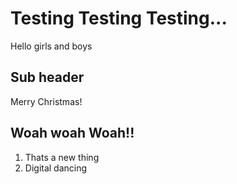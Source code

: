# Testing Testing Testing...

Hello girls and boys

## Sub header

Merry Christmas!

## Woah woah Woah!!

1. Thats a new thing
2. Digital dancing